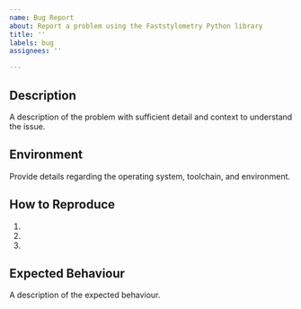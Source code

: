 ```yaml
---
name: Bug Report
about: Report a problem using the Faststylometry Python library
title: ''
labels: bug
assignees: ''

---
```


## Description

A description of the problem with sufficient detail and context to understand the issue.

## Environment

Provide details regarding the operating system, toolchain, and environment.

## How to Reproduce

1. 
2.
3.

## Expected Behaviour

A description of the expected behaviour.
